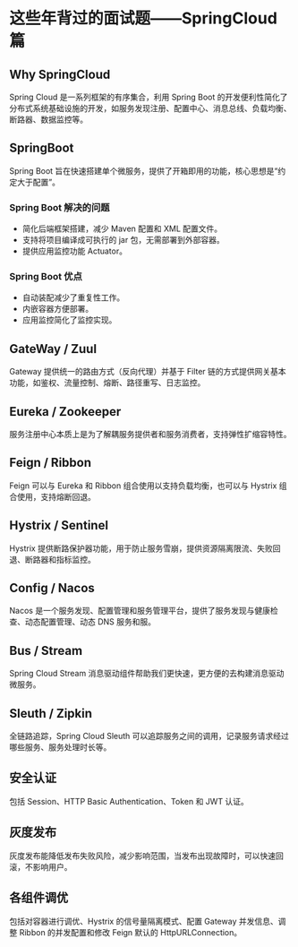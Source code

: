 # 这些年背过的面试题——SpringCloud篇

## Why SpringCloud

Spring Cloud 是一系列框架的有序集合，利用 Spring Boot 的开发便利性简化了分布式系统基础设施的开发，如服务发现注册、配置中心、消息总线、负载均衡、断路器、数据监控等。

## SpringBoot

Spring Boot 旨在快速搭建单个微服务，提供了开箱即用的功能，核心思想是“约定大于配置”。

### Spring Boot 解决的问题

- 简化后端框架搭建，减少 Maven 配置和 XML 配置文件。
- 支持将项目编译成可执行的 jar 包，无需部署到外部容器。
- 提供应用监控功能 Actuator。

### Spring Boot 优点

- 自动装配减少了重复性工作。
- 内嵌容器方便部署。
- 应用监控简化了监控实现。

## GateWay / Zuul

Gateway 提供统一的路由方式（反向代理）并基于 Filter 链的方式提供网关基本功能，如鉴权、流量控制、熔断、路径重写、日志监控。

## Eureka / Zookeeper

服务注册中心本质上是为了解耦服务提供者和服务消费者，支持弹性扩缩容特性。

## Feign / Ribbon

Feign 可以与 Eureka 和 Ribbon 组合使用以支持负载均衡，也可以与 Hystrix 组合使用，支持熔断回退。

## Hystrix / Sentinel

Hystrix 提供断路保护器功能，用于防止服务雪崩，提供资源隔离限流、失败回退、断路器和指标监控。

## Config / Nacos

Nacos 是一个服务发现、配置管理和服务管理平台，提供了服务发现与健康检查、动态配置管理、动态 DNS 服务和服。

## Bus / Stream

Spring Cloud Stream 消息驱动组件帮助我们更快速，更⽅便的去构建消息驱动微服务。

## Sleuth / Zipkin

全链路追踪，Spring Cloud Sleuth 可以追踪服务之间的调用，记录服务请求经过哪些服务、服务处理时长等。

## 安全认证

包括 Session、HTTP Basic Authentication、Token 和 JWT 认证。

## 灰度发布

灰度发布能降低发布失败风险，减少影响范围，当发布出现故障时，可以快速回滚，不影响用户。

## 各组件调优

包括对容器进行调优、Hystrix 的信号量隔离模式、配置 Gateway 并发信息、调整 Ribbon 的并发配置和修改 Feign 默认的 HttpURLConnection。